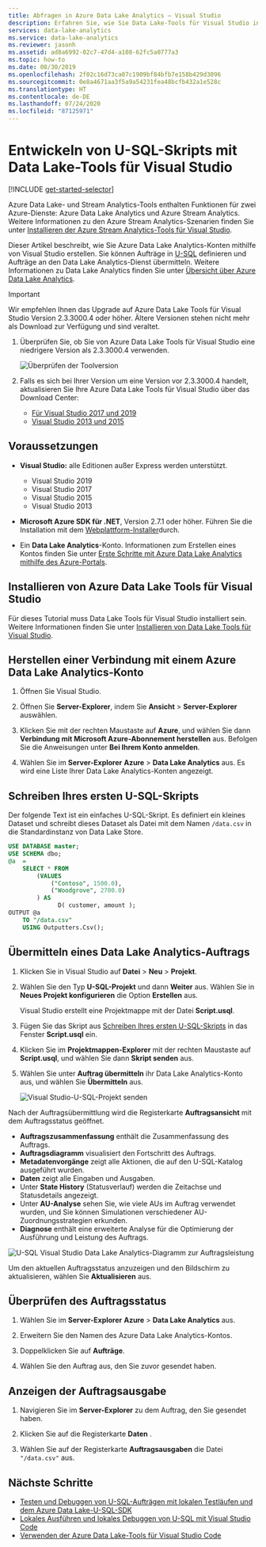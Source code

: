 ```yaml
---
title: Abfragen in Azure Data Lake Analytics – Visual Studio
description: Erfahren Sie, wie Sie Data Lake-Tools für Visual Studio installieren und U-SQL-Skripts entwickeln und testen.
services: data-lake-analytics
ms.service: data-lake-analytics
ms.reviewer: jasonh
ms.assetid: ad8a6992-02c7-47d4-a108-62fc5a0777a3
ms.topic: how-to
ms.date: 08/30/2019
ms.openlocfilehash: 2f02c16d73ca07c1909bf84bfb7e158b429d3096
ms.sourcegitcommit: 0e8a4671aa3f5a9a54231fea48bcfb432a1e528c
ms.translationtype: HT
ms.contentlocale: de-DE
ms.lasthandoff: 07/24/2020
ms.locfileid: "87125971"
---
```

# <a name="develop-u-sql-scripts-by-using-data-lake-tools-for-visual-studio"></a>Entwickeln von U-SQL-Skripts mit Data Lake-Tools für Visual Studio

[!INCLUDE [get-started-selector](../../includes/data-lake-analytics-selector-get-started.md)]

Azure Data Lake- und Stream Analytics-Tools enthalten Funktionen für zwei Azure-Dienste: Azure Data Lake Analytics und Azure Stream Analytics. Weitere Informationen zu den Azure Stream Analytics-Szenarien finden Sie unter [Installieren der Azure Stream Analytics-Tools für Visual Studio](../stream-analytics/stream-analytics-tools-for-visual-studio-install.md).

Dieser Artikel beschreibt, wie Sie Azure Data Lake Analytics-Konten mithilfe von Visual Studio erstellen. Sie können Aufträge in [U-SQL](data-lake-analytics-u-sql-get-started.md) definieren und Aufträge an den Data Lake Analytics-Dienst übermitteln. Weitere Informationen zu Data Lake Analytics finden Sie unter [Übersicht über Azure Data Lake Analytics](data-lake-analytics-overview.md).

> [!IMPORTANT]
> Wir empfehlen Ihnen das Upgrade auf Azure Data Lake Tools für Visual Studio Version 2.3.3000.4 oder höher. Ältere Versionen stehen nicht mehr als Download zur Verfügung und sind veraltet.
>
> 1. Überprüfen Sie, ob Sie von Azure Data Lake Tools für Visual Studio eine niedrigere Version als 2.3.3000.4 verwenden.
>
>    ![Überprüfen der Toolversion](./media/data-lake-analytics-data-lake-tools-get-started/data-lake-analytics-data-lake-tools-about-data-lake.png)
>
> 1. Falls es sich bei Ihrer Version um eine Version vor 2.3.3000.4 handelt, aktualisieren Sie Ihre Azure Data Lake Tools für Visual Studio über das Download Center:
>    - [Für Visual Studio 2017 und 2019](https://marketplace.visualstudio.com/items?itemName=ADLTools.AzureDataLakeandStreamAnalyticsTools)
>    - [Visual Studio 2013 und 2015](https://www.microsoft.com/en-us/download/details.aspx?id=49504)

## <a name="prerequisites"></a>Voraussetzungen

* **Visual Studio:** alle Editionen außer Express werden unterstützt.

  * Visual Studio 2019
  * Visual Studio 2017
  * Visual Studio 2015
  * Visual Studio 2013

* **Microsoft Azure SDK für .NET**, Version 2.7.1 oder höher. Führen Sie die Installation mit dem [Webplattform-Installer](https://www.microsoft.com/web/downloads/platform.aspx)durch.
* Ein **Data Lake Analytics**-Konto. Informationen zum Erstellen eines Kontos finden Sie unter [Erste Schritte mit Azure Data Lake Analytics mithilfe des Azure-Portals](data-lake-analytics-get-started-portal.md).

## <a name="install-azure-data-lake-tools-for-visual-studio"></a>Installieren von Azure Data Lake Tools für Visual Studio

Für dieses Tutorial muss Data Lake Tools für Visual Studio installiert sein. Weitere Informationen finden Sie unter [Installieren von Data Lake Tools für Visual Studio](data-lake-analytics-data-lake-tools-install.md).

## <a name="connect-to-an-azure-data-lake-analytics-account"></a>Herstellen einer Verbindung mit einem Azure Data Lake Analytics-Konto

1. Öffnen Sie Visual Studio.

1. Öffnen Sie **Server-Explorer**, indem Sie **Ansicht** > **Server-Explorer** auswählen.

1. Klicken Sie mit der rechten Maustaste auf **Azure**, und wählen Sie dann **Verbindung mit Microsoft Azure-Abonnement herstellen** aus. Befolgen Sie die Anweisungen unter **Bei Ihrem Konto anmelden**.

1. Wählen Sie im **Server-Explorer** **Azure** > **Data Lake Analytics** aus. Es wird eine Liste Ihrer Data Lake Analytics-Konten angezeigt.

## <a name="write-your-first-u-sql-script"></a>Schreiben Ihres ersten U-SQL-Skripts

Der folgende Text ist ein einfaches U-SQL-Skript. Es definiert ein kleines Dataset und schreibt dieses Dataset als Datei mit dem Namen `/data.csv` in die Standardinstanz von Data Lake Store.

```sql
USE DATABASE master;
USE SCHEMA dbo;
@a  = 
    SELECT * FROM 
        (VALUES
            ("Contoso", 1500.0),
            ("Woodgrove", 2700.0)
        ) AS 
              D( customer, amount );
OUTPUT @a
    TO "/data.csv"
    USING Outputters.Csv();
```

## <a name="submit-a-data-lake-analytics-job"></a>Übermitteln eines Data Lake Analytics-Auftrags

1. Klicken Sie in Visual Studio auf **Datei** > **Neu** > **Projekt**.

1. Wählen Sie den Typ **U-SQL-Projekt** und dann **Weiter** aus. Wählen Sie in **Neues Projekt konfigurieren** die Option **Erstellen** aus.

   Visual Studio erstellt eine Projektmappe mit der Datei **Script.usql**.

1. Fügen Sie das Skript aus [Schreiben Ihres ersten U-SQL-Skripts](#write-your-first-u-sql-script) in das Fenster **Script.usql** ein.

1. Klicken Sie im **Projektmappen-Explorer** mit der rechten Maustaste auf **Script.usql**, und wählen Sie dann **Skript senden** aus.

1. Wählen Sie unter **Auftrag übermitteln** ihr Data Lake Analytics-Konto aus, und wählen Sie **Übermitteln** aus.

   ![Visual Studio-U-SQL-Projekt senden](./media/data-lake-analytics-data-lake-tools-get-started/data-lake-analytics-submit-job-vs2019.png)

Nach der Auftragsübermittlung wird die Registerkarte **Auftragsansicht** mit dem Auftragsstatus geöffnet.

* **Auftragszusammenfassung** enthält die Zusammenfassung des Auftrags.
* **Auftragsdiagramm** visualisiert den Fortschritt des Auftrags.
* **Metadatenvorgänge** zeigt alle Aktionen, die auf den U-SQL-Katalog ausgeführt wurden.
* **Daten** zeigt alle Eingaben und Ausgaben.
* Unter **State History** (Statusverlauf) werden die Zeitachse und Statusdetails angezeigt.
* Unter **AU-Analyse** sehen Sie, wie viele AUs im Auftrag verwendet wurden, und Sie können Simulationen verschiedener AU-Zuordnungsstrategien erkunden.
* **Diagnose** enthält eine erweiterte Analyse für die Optimierung der Ausführung und Leistung des Auftrags.

![U-SQL Visual Studio Data Lake Analytics-Diagramm zur Auftragsleistung](./media/data-lake-analytics-data-lake-tools-get-started/data-lake-analytics-data-lake-tools-performance-graph.png)

Um den aktuellen Auftragsstatus anzuzeigen und den Bildschirm zu aktualisieren, wählen Sie **Aktualisieren** aus.

## <a name="check-job-status"></a>Überprüfen des Auftragsstatus

1. Wählen Sie im **Server-Explorer** **Azure** > **Data Lake Analytics** aus.

1. Erweitern Sie den Namen des Azure Data Lake Analytics-Kontos.

1. Doppelklicken Sie auf **Aufträge**.

1. Wählen Sie den Auftrag aus, den Sie zuvor gesendet haben.

## <a name="see-the-job-output"></a>Anzeigen der Auftragsausgabe

1. Navigieren Sie im **Server-Explorer** zu dem Auftrag, den Sie gesendet haben.

1. Klicken Sie auf die Registerkarte **Daten** .

1. Wählen Sie auf der Registerkarte **Auftragsausgaben** die Datei `"/data.csv"` aus.

## <a name="next-steps"></a>Nächste Schritte

* [Testen und Debuggen von U-SQL-Aufträgen mit lokalen Testläufen und dem Azure Data Lake-U-SQL-SDK](data-lake-analytics-data-lake-tools-local-run.md)
* [Lokales Ausführen und lokales Debuggen von U-SQL mit Visual Studio Code](data-lake-tools-for-vscode-local-run-and-debug.md)
* [Verwenden der Azure Data Lake-Tools für Visual Studio Code](data-lake-analytics-data-lake-tools-for-vscode.md)
